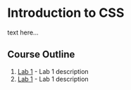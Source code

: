 # Introduction to CSS
text here...

## Course Outline

1. [Lab 1](01-lab.md) - Lab 1 description
2. [Lab 1](02-lab.md) - Lab 1 description